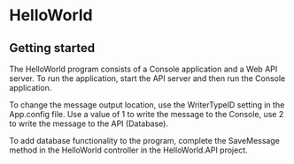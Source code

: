 # HelloWorld

## Getting started

The HelloWorld program consists of a Console application and a Web API server. 
To run the application, start the API server and then run the Console application.

To change the message output location, use the WriterTypeID setting in the App.config file. Use a value of 1 to write the message to the Console, use 2 to write the message to the API (Database).

To add database functionality to the program, complete the SaveMessage method in the HelloWorld controller in the HelloWorld.API project.
